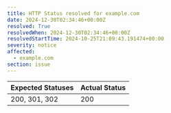 ```yaml
---
title: HTTP Status resolved for example.com
date: 2024-12-30T02:34:46+00:00Z
resolved: True
resolvedWhen: 2024-12-30T02:34:46+00:00Z
resolvedStartTime: 2024-10-25T21:09:43.191474+00:00
severity: notice
affected:
  - example.com
section: issue
---
```


| Expected Statuses | Actual Status  |
|-------------------|----------------|
| 200, 301, 302 | 200 |
